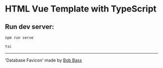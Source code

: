 # HTML Vue Template with TypeScript

## Run dev server:
```bash
npm run serve
```
```bash
tsc
```
---
'Database Favicon' made by [Bob Bass](GitHub.com/716green)